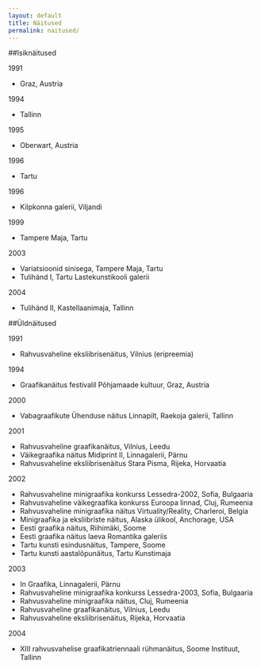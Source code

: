 ```yaml
---
layout: default
title: Näitused
permalink: naitused/
---
```


##Isiknäitused

1991
 - Graz, Austria

1994
 - Tallinn

1995
 - Oberwart, Austria

1996
 - Tartu

1996
 - Kilpkonna galerii, Viljandi

1999 
 - Tampere Maja, Tartu

2003 
 - Variatsioonid sinisega, Tampere Maja, Tartu
 - Tulihänd I, Tartu Lastekunstikooli galerii

2004 
 - Tulihänd II, Kastellaanimaja, Tallinn 


##Üldnäitused

1991
- Rahvusvaheline eksliibrisenäitus, Vilnius (eripreemia)

1994
- Graafikanäitus festivalil Põhjamaade kultuur, Graz, Austria

2000
- Vabagraafikute Ühenduse näitus Linnapilt, Raekoja galerii, Tallinn

2001
- Rahvusvaheline graafikanäitus, Vilnius, Leedu
- Väikegraafika näitus Midiprint II, Linnagalerii, Pärnu
- Rahvusvaheline eksliibrisenäitus Stara Pisma, Rijeka, Horvaatia

2002
- Rahvusvaheline minigraafika konkurss Lessedra-2002, Sofia, Bulgaaria
- Rahvusvaheline väikegraafika konkurss Euroopa linnad, Cluj, Rumeenia
- Rahvusvaheline minigraafika näitus Virtuality/Reality, Charleroi, Belgia
- Minigraafika ja eksliibriste näitus, Alaska ülikool, Anchorage, USA
- Eesti graafika näitus, Riihimäki, Soome
- Eesti graafika näitus laeva Romantika galeriis
- Tartu kunsti esindusnäitus, Tampere, Soome
- Tartu kunsti aastalõpunäitus, Tartu Kunstimaja

2003
- In Graafika, Linnagalerii, Pärnu
- Rahvusvaheline minigraafika konkurss Lessedra-2003, Sofia, Bulgaaria
- Rahvusvaheline minigraafika näitus, Cluj, Rumeenia
- Rahvusvaheline graafikanäitus, Vilnius, Leedu
- Rahvusvaheline eksliibrisenäitus, Rijeka, Horvaatia

2004
- XIII rahvusvahelise graafikatriennaali rühmanäitus, Soome Instituut, Tallinn 

